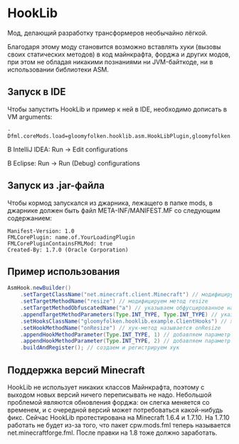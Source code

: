 # HookLib
Мод, делающий разработку трансформеров необычайно лёгкой.

Благодаря этому моду становится возможно вставлять хуки (вызовы своих статических методов) в код майнкрафта, форджа и других модов, при этом не обладая никакими познаниями ни JVM-байткоде, ни в использовании библиотеки ASM.

Запуск в IDE
-----------
Чтобы запустить HookLib и пример к ней в IDE, необходимо дописать в VM arguments: 
```
-Dfml.coreMods.load=gloomyfolken.hooklib.asm.HookLibPlugin,gloomyfolken.hooklib.example.ExampleLoadingPlugin
```
В IntelliJ IDEA: Run -> Edit configurations

В Eclipse: Run -> Run (Debug) configurations

Запуск из .jar-файла
--------------------
Чтобы кормод запускался из джарника, лежащего в папке mods, в джарнике должен быть файл META-INF/MANIFEST.MF со следующим содержанием:
```
Manifest-Version: 1.0
FMLCorePlugin: name.of.YourLoadingPlugin
FMLCorePluginContainsFMLMod: true
Created-By: 1.7.0 (Oracle Corporation)
```

Пример использования
-------------------

```java
AsmHook.newBuilder()
    .setTargetClassName("net.minecraft.client.Minecraft") // модифицируем класс Minecraft
    .setTargetMethodName("resize") // модифицируем метод resize
    .setTargetMethodObfuscatedName("a") // указываем обфусцированное название метода
    .appendTargetMethodParameters(Type.INT_TYPE, Type.INT_TYPE) // указываем параметры метода
    .setHooksClassName("gloomyfolken.hooklib.example.ClientHooks") // хук-метод находится в этом классе
    .setHookMethodName("onResize") // хук-метод называется onResize
    .appendHookMethodParameter(Type.INT_TYPE, 1) // добавляем параметр хук-метода, передаем в него par1
    .appendHookMethodParameter(Type.INT_TYPE, 2) // добавляем параметр хук-метода, передаем в него par2
    .buildAndRegister(); // создаем и регистрируем хук
```

Поддержка версий Minecraft
--------------------------
HookLib не использует никаких классов Майнкрафта, поэтому с выходом новых версий ничего переписывать не надо. Небольшой проблемой являются обновления форджа: он слегка меняется со временем, и с очередной версий может потребоваться какой-нибудь фикс. Сейчас HookLib протестирована на Minecraft 1.6.4 и 1.7.10. На 1.7.10 работать не будет из-за того, что пакет cpw.mods.fml теперь называется net.minecraftforge.fml. После правки на 1.8 тоже должно заработать.

